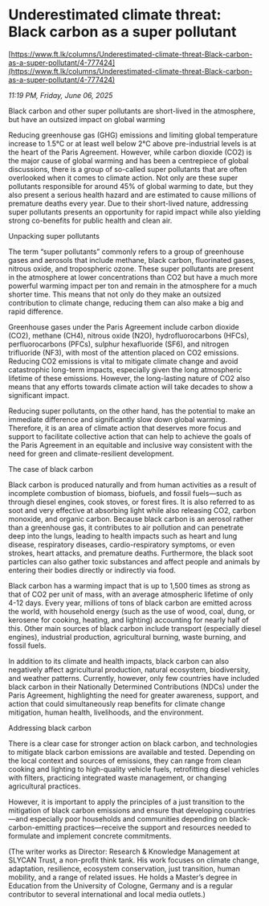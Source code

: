 # Underestimated climate threat: Black carbon as a super pollutant

[https://www.ft.lk/columns/Underestimated-climate-threat-Black-carbon-as-a-super-pollutant/4-777424](https://www.ft.lk/columns/Underestimated-climate-threat-Black-carbon-as-a-super-pollutant/4-777424)

*11:19 PM, Friday, June 06, 2025*

Black carbon and other super pollutants are short-lived in the atmosphere, but have an outsized impact on global warming

Reducing greenhouse gas (GHG) emissions and limiting global temperature increase to 1.5°C or at least well below 2°C above pre-industrial levels is at the heart of the Paris Agreement. However, while carbon dioxide (CO2) is the major cause of global warming and has been a centrepiece of global discussions, there is a group of so-called super pollutants that are often overlooked when it comes to climate action. Not only are these super pollutants responsible for around 45% of global warming to date, but they also present a serious health hazard and are estimated to cause millions of premature deaths every year. Due to their short-lived nature, addressing super pollutants presents an opportunity for rapid impact while also yielding strong co-benefits for public health and clean air.

Unpacking super pollutants

The term “super pollutants” commonly refers to a group of greenhouse gases and aerosols that include methane, black carbon, fluorinated gases, nitrous oxide, and tropospheric ozone. These super pollutants are present in the atmosphere at lower concentrations than CO2 but have a much more powerful warming impact per ton and remain in the atmosphere for a much shorter time. This means that not only do they make an outsized contribution to climate change, reducing them can also make a big and rapid difference.

Greenhouse gases under the Paris Agreement include carbon dioxide (CO2), methane (CH4), nitrous oxide (N2O), hydrofluorocarbons (HFCs), perfluorocarbons (PFCs), sulphur hexafluoride (SF6), and nitrogen trifluoride (NF3), with most of the attention placed on CO2 emissions. Reducing CO2 emissions is vital to mitigate climate change and avoid catastrophic long-term impacts, especially given the long atmospheric lifetime of these emissions. However, the long-lasting nature of CO2 also means that any efforts towards climate action will take decades to show a significant impact.

Reducing super pollutants, on the other hand, has the potential to make an immediate difference and significantly slow down global warming. Therefore, it is an area of climate action that deserves more focus and support to facilitate collective action that can help to achieve the goals of the Paris Agreement in an equitable and inclusive way consistent with the need for green and climate-resilient development.

The case of black carbon

Black carbon is produced naturally and from human activities as a result of incomplete combustion of biomass, biofuels, and fossil fuels—such as through diesel engines, cook stoves, or forest fires. It is also referred to as soot and very effective at absorbing light while also releasing CO2, carbon monoxide, and organic carbon. Because black carbon is an aerosol rather than a greenhouse gas, it contributes to air pollution and can penetrate deep into the lungs, leading to health impacts such as heart and lung disease, respiratory diseases, cardio-respiratory symptoms, or even strokes, heart attacks, and premature deaths. Furthermore, the black soot particles can also gather toxic substances and affect people and animals by entering their bodies directly or indirectly via food.

Black carbon has a warming impact that is up to 1,500 times as strong as that of CO2 per unit of mass, with an average atmospheric lifetime of only 4-12 days. Every year, millions of tons of black carbon are emitted across the world, with household energy (such as the use of wood, coal, dung, or kerosene for cooking, heating, and lighting) accounting for nearly half of this. Other main sources of black carbon include transport (especially diesel engines), industrial production, agricultural burning, waste burning, and fossil fuels.

In addition to its climate and health impacts, black carbon can also negatively affect agricultural production, natural ecosystem, biodiversity, and weather patterns. Currently, however, only few countries have included black carbon in their Nationally Determined Contributions (NDCs) under the Paris Agreement, highlighting the need for greater awareness, support, and action that could simultaneously reap benefits for climate change mitigation, human health, livelihoods, and the environment.

Addressing black carbon

There is a clear case for stronger action on black carbon, and technologies to mitigate black carbon emissions are available and tested. Depending on the local context and sources of emissions, they can range from clean cooking and lighting to high-quality vehicle fuels, retrofitting diesel vehicles with filters, practicing integrated waste management, or changing agricultural practices.

However, it is important to apply the principles of a just transition to the mitigation of black carbon emissions and ensure that developing countries—and especially poor households and communities depending on black-carbon-emitting practices—receive the support and resources needed to formulate and implement concrete commitments.

(The writer works as Director: Research & Knowledge Management at SLYCAN Trust, a non-profit think tank. His work focuses on climate change, adaptation, resilience, ecosystem conservation, just transition, human mobility, and a range of related issues. He holds a Master’s degree in Education from the University of Cologne, Germany and is a regular contributor to several international and local media outlets.)

